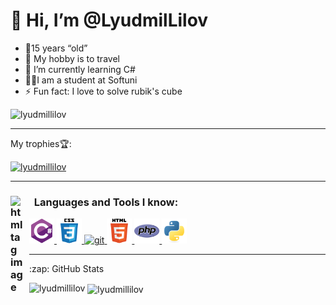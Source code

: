# 👋 Hi, I’m @LyudmilLilov
- 👦15 years “old”
- 👀 My hobby is to travel
- 🌱 I’m currently learning C#
- 👨‍🎓I am a student at Softuni
- ⚡ Fun fact: I love to solve rubik's cube
<p align="left"> <img src="https://komarev.com/ghpvc/?username=lyudmillilov&label=Profile%20views&color=0e75b6&style=flat" alt="lyudmillilov" /> </p>

---
My trophies🏆:
<p align="left"> <a href="https://github.com/ryo-ma/github-profile-trophy"><img src="https://github-profile-trophy.vercel.app/?username=lyudmillilov" alt="lyudmillilov" /></a> </p>

---

### <img align="left" alt="html tag image" src="https://media2.giphy.com/media/QssGEmpkyEOhBCb7e1/giphy.gif?cid=ecf05e47a0n3gi1bfqntqmob8g9aid1oyj2wr3ds3mg700bl&rid=giphy.gif" width="25" style="margin-right: 5px;"> &nbsp; Languages and Tools I know:

<p align="left"> <a href="https://www.w3schools.com/cs/" target="_blank" rel="noreferrer"> <img src="https://raw.githubusercontent.com/devicons/devicon/master/icons/csharp/csharp-original.svg" alt="csharp" width="40" height="40"/> </a> <a href="https://www.w3schools.com/css/" target="_blank" rel="noreferrer"> <img src="https://raw.githubusercontent.com/devicons/devicon/master/icons/css3/css3-original-wordmark.svg" alt="css3" width="40" height="40"/> </a> <a href="https://git-scm.com/" target="_blank" rel="noreferrer"> <img src="https://www.vectorlogo.zone/logos/git-scm/git-scm-icon.svg" alt="git" width="40" height="40"/> </a> <a href="https://www.w3.org/html/" target="_blank" rel="noreferrer"> <img src="https://raw.githubusercontent.com/devicons/devicon/master/icons/html5/html5-original-wordmark.svg" alt="html5" width="40" height="40"/> </a> <a href="https://www.php.net" target="_blank" rel="noreferrer"> <img src="https://raw.githubusercontent.com/devicons/devicon/master/icons/php/php-original.svg" alt="php" width="40" height="40"/> </a> <a href="https://www.python.org" target="_blank" rel="noreferrer"> <img src="https://raw.githubusercontent.com/devicons/devicon/master/icons/python/python-original.svg" alt="python" width="40" height="40"/> </a> </p>

---

<summary>:zap: GitHub Stats</summary>
<div>
  <p><img align="left" src="https://github-readme-stats.vercel.app/api/top-langs?username=lyudmillilov&show_icons=true&locale=en&layout=compact" alt="lyudmillilov" /></p>
  <p>&nbsp;<img align="center" src="https://github-readme-stats.vercel.app/api?username=lyudmillilov&show_icons=true&locale=en" alt="lyudmillilov" /></p>
</div>
